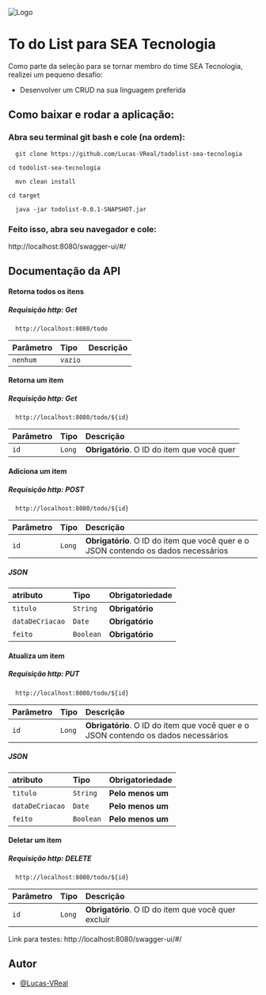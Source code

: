 
![Logo](https://media.licdn.com/dms/image/C4D0BAQEbpXvEMioABA/company-logo_200_200/0/1635539682599?e=2147483647&v=beta&t=cVr_hUYp9WS9X-E4cDREnLVzMJ74r92Ue_7tZAoYKEU)


# To do List para SEA Tecnologia

Como parte da seleção para se tornar membro do time SEA Tecnologia, realizei um pequeno desafio: 

- Desenvolver um CRUD na sua linguagem preferida



## Como baixar e rodar a aplicação: 
 
  ### Abra seu terminal git bash e cole (na ordem): 
 
  ``` 
    git clone https://github.com/Lucas-VReal/todolist-sea-tecnologia
  ```
    cd todolist-sea-tecnologia
  ```
    mvn clean install
  ```
    cd target
  ```
    java -jar todolist-0.0.1-SNAPSHOT.jar
  ```
### Feito isso, abra seu navegador e cole:

http://localhost:8080/swagger-ui/#/
## Documentação da API

#### Retorna todos os itens
##### Requisição http: Get

```http
  http://localhost:8080/todo
```

| Parâmetro   | Tipo       | Descrição                           |
| :---------- | :--------- | :---------------------------------- |
| `nenhum` | `vazio` | |

#### Retorna um item
##### Requisição http: Get

```http
  http://localhost:8080/todo/${id}
```

| Parâmetro   | Tipo       | Descrição                                   |
| :---------- | :--------- | :------------------------------------------ |
| `id`      | `Long` | **Obrigatório**. O ID do item que você quer |

#### Adiciona um item
##### Requisição http: POST

```http
  http://localhost:8080/todo/${id}
```

| Parâmetro   | Tipo       | Descrição                                   |
| :---------- | :--------- | :------------------------------------------ |
| `id`      | `Long` | **Obrigatório**. O ID do item que você quer e o JSON contendo os dados necessários |

##### JSON
| atributo  | Tipo       | Obrigatoriedade|
| :---------- | :--------- | :------------------------------------------ |
| `titulo`      | `String` | **Obrigatório** |
| `dataDeCriacao`  | `Date` | **Obrigatório** |
| `feito`      | `Boolean` | **Obrigatório** |

#### Atualiza um item
##### Requisição http: PUT

```http
  http://localhost:8080/todo/${id}
```

| Parâmetro   | Tipo       | Descrição                                   |
| :---------- | :--------- | :------------------------------------------ |
| `id`      | `Long` | **Obrigatório**. O ID do item que você quer e o JSON contendo os dados necessários |

##### JSON

| atributo  | Tipo       | Obrigatoriedade|
| :---------- | :--------- | :------------------------------------------ |
| `titulo`      | `String` | **Pelo menos um** |
| `dataDeCriacao`  | `Date` | **Pelo menos um** |
| `feito`      | `Boolean` | **Pelo menos um** |

#### Deletar um item
##### Requisição http: DELETE

```http
  http://localhost:8080/todo/${id}
```

| Parâmetro   | Tipo       | Descrição                                   |
| :---------- | :--------- | :------------------------------------------ |
| `id`      | `Long` | **Obrigatório**. O ID do item que você quer excluir |



Link para testes: http://localhost:8080/swagger-ui/#/

## Autor

- [@Lucas-VReal](https://github.com/Lucas-VReal)
